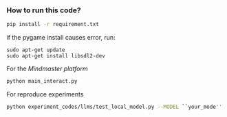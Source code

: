 ### How to run this code? 

```bash
pip install -r requirement.txt
```

if the pygame install causes error, run:

```
sudo apt-get update
sudo apt-get install libsdl2-dev
```


For the *Mindmaster platform*

```bash 
python main_interact.py
```

For reproduce experiments

```bash 
python experiment_codes/llms/test_local_model.py --MODEL ``your_mode''
```
